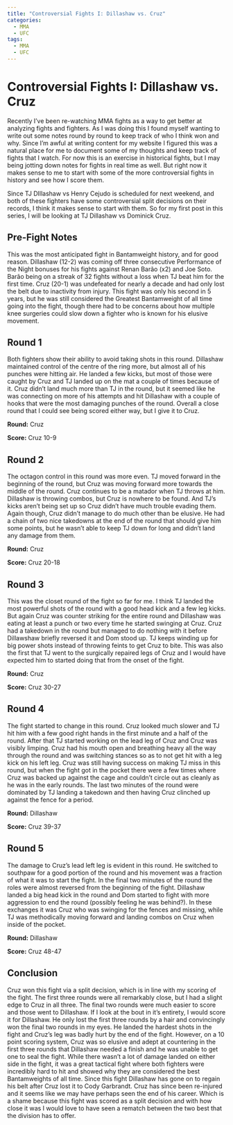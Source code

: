 ```yaml
---
title: "Controversial Fights I: Dillashaw vs. Cruz"
categories:
  - MMA
  - UFC
tags:
  - MMA
  - UFC
---
```


# Controversial Fights I: Dillashaw vs. Cruz

Recently I’ve been re-watching MMA fights as a way to get better at analyzing fights and fighters. As I was doing this I found myself wanting to write out some notes round by round to keep track of who I think won and why. Since I’m awful at writing content for my website I figured this was a natural place for me to document some of my thoughts and keep track of fights that I watch. For now this is an exercise in historical fights, but I may being jotting down notes for fights in real time as well. But right now it makes sense to me to start with some of the more controversial fights in history and see how I score them.

Since TJ DIllashaw vs Henry Cejudo is scheduled for next weekend, and both of these fighters have some controversial split decisions on their records, I think it makes sense to start with them. So for my first post in this series, I will be looking at TJ Dillashaw vs Dominick Cruz.

## Pre-Fight Notes

This was the most anticipated fight in Bantamweight history, and for good reason. Dillashaw (12-2) was coming off three consecutive Performance of the Night bonuses for his fights against Renan Barão (x2) and Joe Soto. Barão being on a streak of 32 fights without a loss when TJ beat him for the first time. Cruz (20-1) was undefeated for nearly a decade and had only lost the belt due to inactivity from injury. This fight was only his second in 5 years, but he was still considered the Greatest Bantamweight of all time going into the fight, though there had to be concerns about how multiple knee surgeries could slow down a fighter who is known for his elusive movement.

## Round 1

Both fighters show their ability to avoid taking shots in this round. Dillashaw maintained control of the centre of the ring more, but almost all of his punches were hitting air. He landed a few kicks, but most of those were caught by Cruz and TJ landed up on the mat a couple of times because of it. Cruz didn’t land much more than TJ in the round, but it seemed like he was connecting on more of his attempts and hit Dillashaw with a couple of hooks that were the most damaging punches of the round. Overall a close round that I could see being scored either way, but I give it to Cruz.

**Round:** Cruz

**Score:** Cruz 10-9

## Round 2

The octagon control in this round was more even. TJ moved forward in the beginning of the round, but Cruz was moving forward more towards the middle of the round. Cruz continues to be a matador when TJ throws at him. Dillashaw is throwing combos, but Cruz is nowhere to be found. And TJ’s kicks aren’t being set up so Cruz didn’t have much trouble evading them. Again though, Cruz didn’t manage to do much other than be elusive. He had a chain of two nice takedowns at the end of the round that should give him some points, but he wasn’t able to keep TJ down for long and didn’t land any damage from them.

**Round:** Cruz

**Score:** Cruz 20-18

## Round 3

This was the closet round of the fight so far for me. I think TJ landed the most powerful shots of the round with a good head kick and a few leg kicks. But again Cruz was counter striking for the entire round and Dillashaw was eating at least a punch or two every time he started swinging at Cruz. Cruz had a takedown in the round but managed to do nothing with it before Dillawshaw briefly reversed it and Dom stood up. TJ keeps winding up for big power shots instead of throwing feints to get Cruz to bite. This was also the first that TJ went to the surgically repaired legs of Cruz and I would have expected him to started doing that from the onset of the fight.

**Round:** Cruz

**Score:** Cruz 30-27

## Round 4

The fight started to change in this round. Cruz looked much slower and TJ hit him with a few good right hands in the first minute and a half of the round. After that TJ started working on the lead leg of Cruz and Cruz was visibly limping. Cruz had his mouth open and breathing heavy all the way through the round and was switching stances so as to not get hit with a leg kick on his left leg. Cruz was still having success on making TJ miss in this round, but when the fight got in the pocket there were a few times where Cruz was backed up against the cage and couldn’t circle out as cleanly as he was in the early rounds. The last two minutes of the round were dominated by TJ landing a takedown and then having Cruz clinched up against the fence for a period.

**Round:** Dillashaw

**Score:** Cruz 39-37

## Round 5

The damage to Cruz’s lead left leg is evident in this round. He switched to southpaw for a good portion of the round and his movement was a fraction of what it was to start the fight. In the final two minutes of the round the roles were almost reversed from the beginning of the fight. Dillashaw landed a big head kick in the round and Dom started to fight with more aggression to end the round (possibly feeling he was behind?). In these exchanges it was Cruz who was swinging for the fences and missing, while TJ was methodically moving forward and landing combos on Cruz when inside of the pocket.

**Round:** Dillashaw

**Score:** Cruz 48-47

## Conclusion

Cruz won this fight via a split decision, which is in line with my scoring of the fight. The first three rounds were all remarkably close, but I had a slight edge to Cruz in all three. The final two rounds were much easier to score and those went to Dillashaw. If I look at the bout in it’s entirety, I would score it for Dillashaw. He only lost the first three rounds by a hair and convincingly won the final two rounds in my eyes. He landed the hardest shots in the fight and Cruz’s leg was badly hurt by the end of the fight. However, on a 10 point scoring system, Cruz was so elusive and adept at countering in the first three rounds that Dillashaw needed a finish and he was unable to get one to seal the fight. While there wasn’t a lot of damage landed on either side in the fight, it was a great tactical fight where both fighters were incredibly hard to hit and showed why they are considered the best Bantamweights of all time. Since this fight Dillashaw has gone on to regain his belt after Cruz lost it to Cody Garbrandt. Cruz has since been re-injured and it seems like we may have perhaps seen the end of his career. Which is a shame because this fight was scored as a split decision and with how close it was I would love to have seen a rematch between the two best that the division has to offer.
